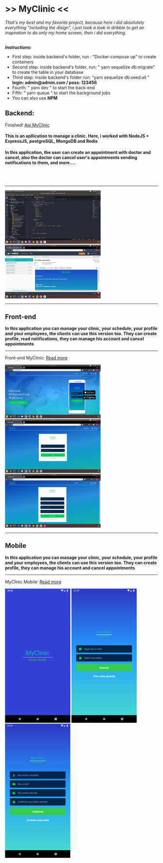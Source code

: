 <h1>>> MyClinic <<</h1>
<i>That's my best and my favorite project, because here i did absolutely everything "including the disign", i just took a look in dribble to get an inspiration to do only my home screen, then i did everything.</i><br><br>

<i><strong>Instructions:</strong></i>
<ul>
  <li>First step: inside backend's folder, run : "Docker-compose up"  to create containers</li>
  <li>Second step: inside backend's folder,  run: " yarn sequelize db:migrate" to create the table in your database</li>
  <li>Third step: inside backend's folder run: "yarn sequelize db:seed:all "<br>
  <strong>login: admin@admin.com  / pass: 123456</strong>
  </li>
  <li>Fourth:  " yarn dev " to start the back-end</li>
  <li>Fifth:  " yarn queue " to start the background jobs</li>
  <li> You can also use <strong>NPM</strong></li>
</ul>

<h2>Backend: </h2>
Finished! 
<a href="api">Api MyClinic</a>

<h4>This is an apllication to manage a clinic. Here, i worked with NodeJS + ExpressJS, postgreSQL, MongoDB and Redis<h4>
<h4>In this application, the user can create an appointment with doctor and cancel, also the doctor can cancel user's appointments sending notifications to them, and more.... <h4><br><br>
<hr>

<p>
  <img src="_images/back1.png" width="315" />
  <img src="_images/back2.png" width="315" />
</p>

<hr>

<h2>Front-end</h2>
<strong>In this application you can manage your clinic, your schedule, your profile and your employees,  the clients can use this version too. They can create profile, read notifications,  they can manage his account and cancel appointments</strong>
<br>
<hr>
Front-end MyClinic: <a href="https://github.com/jonathanwdev/myclinic/tree/master/FrontEnd">Read more</a><br>
<p>
  <img src="_images/front1.png" width="315" />
  <img src="_images/front2.png" width="315" />
  <img src="_images/front3.png" width="315" />
</p>



<hr>
<h2>Mobile</h2>
<strong>In this application you can manage your clinic, your schedule, your profile and your employees, the clients can use this version too. They can create profile, they can manage his account and cancel appointments</strong>
<br>
<hr>
MyClinic Mobile: <a href="https://github.com/jonathanwdev/myclinic/tree/master/Mobile"> Read more </a><br>
<p>
  <img src="_images/0.png" width="215" />
  <img src="_images/1.png" width="215" />
  <img src="_images/2.png" width="215" />
</p>



